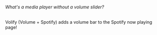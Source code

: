 ###### _What's a media player without a volume slider?_

Volify (Volume + Spotify) adds a volume bar to the Spotify now playing page!
